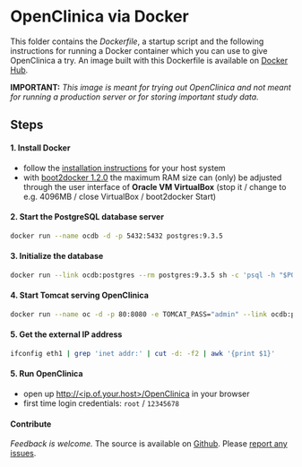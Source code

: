 OpenClinica via Docker
======================

This folder contains the *Dockerfile*, a startup script and the following instructions for running a Docker container  which you can use to give OpenClinica a try. An image built with this Dockerfile is available on [Docker Hub](https://registry.hub.docker.com/u/piegsaj/openclinica/).

**IMPORTANT:** *This image is meant for trying out OpenClinica and not meant for running a production server or for storing important study data.*

Steps
-----

#### 1. Install Docker

* follow the [installation instructions](http://docs.docker.com/installation/) for your host system
* with [boot2docker 1.2.0](https://github.com/boot2docker/boot2docker) the maximum RAM size can (only) be adjusted through the user interface of **Oracle VM VirtualBox** (stop it / change to e.g. 4096MB / close VirtualBox / boot2docker Start)

#### 2. Start the PostgreSQL database server

```sh
docker run --name ocdb -d -p 5432:5432 postgres:9.3.5
```

#### 3. Initialize the database

```sh
docker run --link ocdb:postgres --rm postgres:9.3.5 sh -c 'psql -h "$POSTGRES_PORT_5432_TCP_ADDR" -p "$POSTGRES_PORT_5432_TCP_PORT" -U postgres -c  "CREATE ROLE clinica LOGIN ENCRYPTED PASSWORD '\''clinica'\'' SUPERUSER NOINHERIT NOCREATEDB NOCREATEROLE" && exec psql -h "$POSTGRES_PORT_5432_TCP_ADDR" -p "$POSTGRES_PORT_5432_TCP_PORT" -U postgres -c "CREATE DATABASE openclinica WITH ENCODING='\''UTF8'\'' OWNER=clinica"'
```

#### 4. Start Tomcat serving OpenClinica

```sh
docker run --name oc -d -p 80:8080 -e TOMCAT_PASS="admin" --link ocdb:postgres piegsaj/openclinica
```

#### 5. Get the external IP address

```sh
ifconfig eth1 | grep 'inet addr:' | cut -d: -f2 | awk '{print $1}'
```

#### 5. Run OpenClinica

* open up [http://&lt;ip.of.your.host&gt;/OpenClinica](http://<ip.of.your.host>/OpenClinica) in your browser
* first time login credentials: `root` / `12345678`

#### Contribute

*Feedback is welcome.* The source is available on [Github](https://github.com/JensPiegsa/WildFly/). Please [report any issues](https://github.com/JensPiegsa/WildFly/issues).


